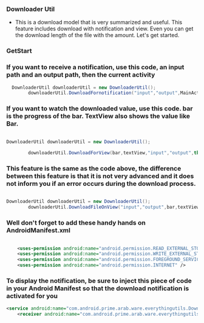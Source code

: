 ### Downloader Util 

- This is a download model that is very summarized and useful. This feature includes download with notification and view. Even you can get the download length of the file with the amount. Let's get started.


### GetStart 

### If you want to receive a notification, use this code, an input path and an output path, then the current activity
``` java 
  DownloaderUtil downloaderUtil = new DownloaderUtil();
		downloaderUtil.DownloadFornotification("input","output",MainActivity.this);

```

### If you want to watch the downloaded value, use this code. bar is the progress of the bar. TextView also shows the value like Bar.

``` java 

DownloaderUtil downloaderUtil = new DownloaderUtil();
	
		downloaderUtil.DownloadForView(bar,textView,"input","output",this);
```

### This feature is the same as the code above, the difference between this feature is that it is not very advanced and it does not inform you if an error occurs during the download process.

``` java 

DownloaderUtil downloaderUtil = new DownloaderUtil();
		downloaderUtil.DownloadFileOnView("input","output",bar,textView);
```
### Well don't forget to add these handy hands on AndroidManifest.xml 

``` xml 

	<uses-permission android:name="android.permission.READ_EXTERNAL_STORAGE" />
	<uses-permission android:name="android.permission.WRITE_EXTERNAL_STORAGE" />
	<uses-permission android:name="android.permission.FOREGROUND_SERVICE" />
	<uses-permission android:name="android.permission.INTERNET" />
```
### To display the notification, be sure to inject this piece of code in your Android Manifest so that the download notification is activated for you

``` xml
<service android:name="com.android.prime.arab.ware.everythingutils.DownloaderModel.DownloadService"/>
    <receiver android:name="com.android.prime.arab.ware.everythingutils.DownloaderModel.StopServiceReceiver"/>

```
